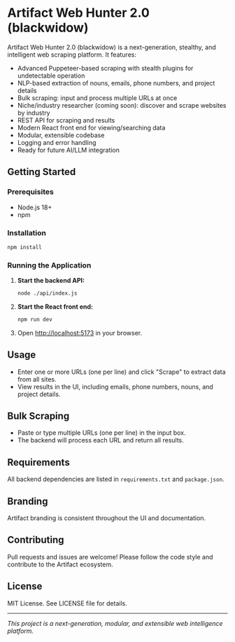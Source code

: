 # Artifact Web Hunter 2.0 (blackwidow)

Artifact Web Hunter 2.0 (blackwidow) is a next-generation, stealthy, and intelligent web scraping platform. It features:

- Advanced Puppeteer-based scraping with stealth plugins for undetectable operation
- NLP-based extraction of nouns, emails, phone numbers, and project details
- Bulk scraping: input and process multiple URLs at once
- Niche/industry researcher (coming soon): discover and scrape websites by industry
- REST API for scraping and results
- Modern React front end for viewing/searching data
- Modular, extensible codebase
- Logging and error handling
- Ready for future AI/LLM integration

## Getting Started

### Prerequisites
- Node.js 18+
- npm

### Installation

```bash
npm install
```

### Running the Application

1. **Start the backend API:**
   ```bash
   node ./api/index.js
   ```
2. **Start the React front end:**
   ```bash
   npm run dev
   ```
3. Open [http://localhost:5173](http://localhost:5173) in your browser.

## Usage

- Enter one or more URLs (one per line) and click "Scrape" to extract data from all sites.
- View results in the UI, including emails, phone numbers, nouns, and project details.

## Bulk Scraping
- Paste or type multiple URLs (one per line) in the input box.
- The backend will process each URL and return all results.

## Requirements
All backend dependencies are listed in `requirements.txt` and `package.json`.

## Branding
Artifact branding is consistent throughout the UI and documentation.

## Contributing
Pull requests and issues are welcome! Please follow the code style and contribute to the Artifact ecosystem.

## License
MIT License. See LICENSE file for details.

---

*This project is a next-generation, modular, and extensible web intelligence platform.*
